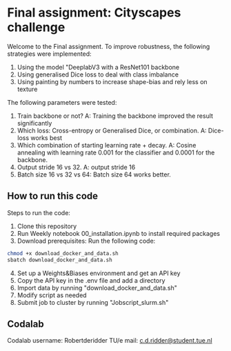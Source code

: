 # Final assignment: Cityscapes challenge
Welcome to the Final assignment. To improve robustness, the following strategies were implemented:
1. Using the model "DeeplabV3 with a ResNet101 backbone
2. Using generalised Dice loss to deal with class imbalance
3. Using painting by numbers to increase shape-bias and rely less on texture

The following parameters were tested:
1. Train backbone or not?               A: Training the backbone improved the result significantly
2. Which loss: Cross-entropy or Generalised Dice, or combination. A: Dice-loss works best
3. Which combination of starting learning rate + decay. A: Cosine annealing with learning rate 0.001 for the classifier and 0.0001 for the backbone.
4. Output stride 16 vs 32. A: output stride 16
5. Batch size 16 vs 32 vs 64: Batch size 64 works better. 

## How to run this code
Steps to run the code:
1. Clone this repository
2. Run Weekly notebook 00_installation.ipynb to install required packages
3. Download prerequisites: Run the following code:
```bash
chmod +x download_docker_and_data.sh
sbatch download_docker_and_data.sh
```
4. Set up a Weights&Biases environment and get an API key
5. Copy the API key in the .env file and add a directory
6. Import data by running "download_docker_and_data.sh"
7. Modify script as needed
8. Submit job to cluster by running "Jobscript_slurm.sh"

## Codalab
Codalab username: Robertderidder
TU/e mail: c.d.ridder@student.tue.nl
